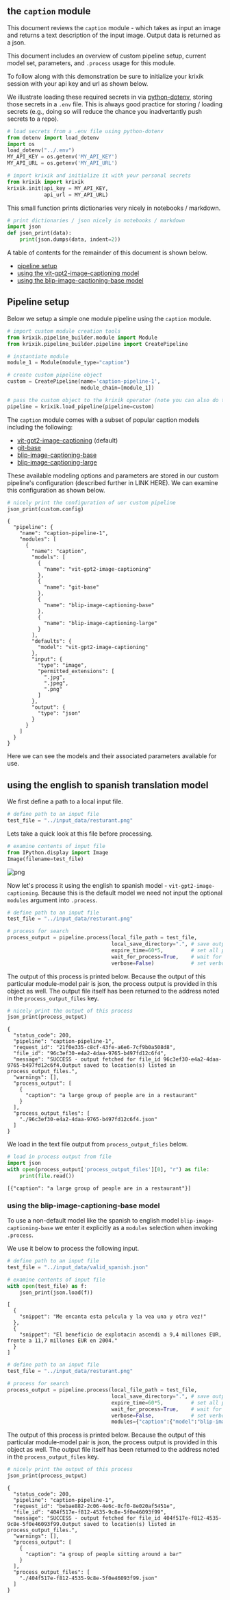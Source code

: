 ## the `caption` module

This document reviews the `caption` module - which takes as input an image and returns a text description of the input image.  Output data is returned as a json.

This document includes an overview of custom pipeline setup, current model set, parameters, and `.process` usage for this module.

To follow along with this demonstration be sure to initialize your krixik session with your api key and url as shown below. 

We illustrate loading these required secrets in via [python-dotenv](https://pypi.org/project/python-dotenv/), storing those secrets in a `.env` file.  This is always good practice for storing / loading secrets (e.g., doing so will reduce the chance you inadvertantly push secrets to a repo).


```python
# load secrets from a .env file using python-dotenv
from dotenv import load_dotenv
import os
load_dotenv("../.env")
MY_API_KEY = os.getenv('MY_API_KEY')
MY_API_URL = os.getenv('MY_API_URL')

# import krixik and initialize it with your personal secrets
from krixik import krixik
krixik.init(api_key = MY_API_KEY, 
            api_url = MY_API_URL)
```

This small function prints dictionaries very nicely in notebooks / markdown.


```python
# print dictionaries / json nicely in notebooks / markdown
import json
def json_print(data):
    print(json.dumps(data, indent=2))
```

A table of contents for the remainder of this document is shown below.


- [pipeline setup](#pipeline-setup)
- [using the vit-gpt2-image-captioning model](#using-the-vit-gpt2-image-captioning-model)
- [using the blip-image-captioning-base model](#using-the-blip-image-captioning-base-model)


## Pipeline setup

Below we setup a simple one module pipeline using the `caption` module. 


```python
# import custom module creation tools
from krixik.pipeline_builder.module import Module
from krixik.pipeline_builder.pipeline import CreatePipeline

# instantiate module
module_1 = Module(module_type="caption")

# create custom pipeline object
custom = CreatePipeline(name='caption-pipeline-1', 
                        module_chain=[module_1])

# pass the custom object to the krixik operator (note you can also do this by passing its config)
pipeline = krixik.load_pipeline(pipeline=custom)
```

The `caption` module comes with a subset of popular caption models including the following:

- [vit-gpt2-image-captioning](https://huggingface.co/nlpconnect/vit-gpt2-image-captioning) (default)
- [git-base](https://huggingface.co/microsoft/git-base)
- [blip-image-captioning-base](https://huggingface.co/Salesforce/blip-image-captioning-base)
- [blip-image-captioning-large](https://huggingface.co/Salesforce/blip-image-captioning-large)

These available modeling options and parameters are stored in our custom pipeline's configuration (described further in LINK HERE).  We can examine this configuration as shown below.


```python
# nicely print the configuration of uor custom pipeline
json_print(custom.config)
```

    {
      "pipeline": {
        "name": "caption-pipeline-1",
        "modules": [
          {
            "name": "caption",
            "models": [
              {
                "name": "vit-gpt2-image-captioning"
              },
              {
                "name": "git-base"
              },
              {
                "name": "blip-image-captioning-base"
              },
              {
                "name": "blip-image-captioning-large"
              }
            ],
            "defaults": {
              "model": "vit-gpt2-image-captioning"
            },
            "input": {
              "type": "image",
              "permitted_extensions": [
                ".jpg",
                ".jpeg",
                ".png"
              ]
            },
            "output": {
              "type": "json"
            }
          }
        ]
      }
    }


Here we can see the models and their associated parameters available for use.

## using the english to spanish translation model

We first define a path to a local input file.


```python
# define path to an input file
test_file = "../input_data/resturant.png"
```

Lets take a quick look at this file before processing.


```python
# examine contents of input file
from IPython.display import Image
Image(filename=test_file) 
```




    
![png](caption_files/caption_14_0.png)
    



Now let's process it using the english to spanish model - `vit-gpt2-image-captioning`.  Because this is the default model we need not input the optional `modules` argument into `.process`.


```python
# define path to an input file
test_file = "../input_data/resturant.png"

# process for search
process_output = pipeline.process(local_file_path = test_file,
                                  local_save_directory=".", # save output in current directory
                                  expire_time=60*5,         # set all process data to expire in 5 minutes
                                  wait_for_process=True,    # wait for process to complete before regaining ide
                                  verbose=False)            # set verbosity to False
```

The output of this process is printed below.  Because the output of this particular module-model pair is json, the process output is provided in this object as well.  The output file itself has been returned to the address noted in the `process_output_files` key.


```python
# nicely print the output of this process
json_print(process_output)
```

    {
      "status_code": 200,
      "pipeline": "caption-pipeline-1",
      "request_id": "21f0e335-c8cf-43fe-a6e6-7cf9b0a508d8",
      "file_id": "96c3ef30-e4a2-4daa-9765-b497fd12c6f4",
      "message": "SUCCESS - output fetched for file_id 96c3ef30-e4a2-4daa-9765-b497fd12c6f4.Output saved to location(s) listed in process_output_files.",
      "warnings": [],
      "process_output": [
        {
          "caption": "a large group of people are in a restaurant"
        }
      ],
      "process_output_files": [
        "./96c3ef30-e4a2-4daa-9765-b497fd12c6f4.json"
      ]
    }


We load in the text file output from `process_output_files` below. 


```python
# load in process output from file
import json
with open(process_output['process_output_files'][0], "r") as file:
    print(file.read())  
```

    [{"caption": "a large group of people are in a restaurant"}]


### using the blip-image-captioning-base model

To use a non-default model like the spanish to english model `blip-image-captioning-base` we enter it explicitly as a `modules` selection when invoking `.process`.

We use it below to process the following input.


```python
# define path to an input file
test_file = "../input_data/valid_spanish.json"

# examine contents of input file
with open(test_file) as f:
    json_print(json.load(f))
```

    [
      {
        "snippet": "Me encanta esta pelcula y la vea una y otra vez!"
      },
      {
        "snippet": "El beneficio de explotacin ascendi a 9,4 millones EUR, frente a 11,7 millones EUR en 2004."
      }
    ]



```python
# define path to an input file
test_file = "../input_data/resturant.png"

# process for search
process_output = pipeline.process(local_file_path = test_file,
                                  local_save_directory=".", # save output in current directory
                                  expire_time=60*5,         # set all process data to expire in 5 minutes
                                  wait_for_process=True,    # wait for process to complete before regaining ide
                                  verbose=False,            # set verbosity to False
                                  modules={"caption":{"model":"blip-image-captioning-base"}})
```

The output of this process is printed below.  Because the output of this particular module-model pair is json, the process output is provided in this object as well.  The output file itself has been returned to the address noted in the `process_output_files` key.


```python
# nicely print the output of this process
json_print(process_output)
```

    {
      "status_code": 200,
      "pipeline": "caption-pipeline-1",
      "request_id": "bebae882-2c06-4e6c-8cf0-8e020af5451e",
      "file_id": "404f517e-f812-4535-9c8e-5f0e46093f99",
      "message": "SUCCESS - output fetched for file_id 404f517e-f812-4535-9c8e-5f0e46093f99.Output saved to location(s) listed in process_output_files.",
      "warnings": [],
      "process_output": [
        {
          "caption": "a group of people sitting around a bar"
        }
      ],
      "process_output_files": [
        "./404f517e-f812-4535-9c8e-5f0e46093f99.json"
      ]
    }

